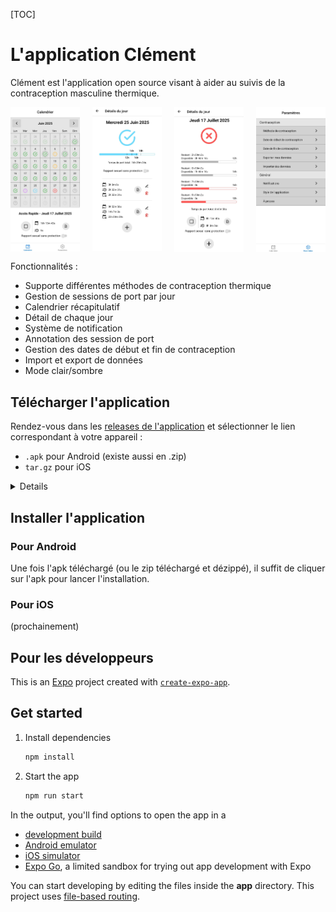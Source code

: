 [TOC]

# L'application Clément

Clément est l'application open source visant à aider au suivis de la contraception masculine thermique.

<div style="display: flex; column-gap: 20px">
   <div style="width: 25%"><img src="./assets/images/app/calendar.jpg" style="display:block; width: 100%"></div>
   <div style="width: 25%"><img src="./assets/images/app/day_details.jpg" style="display:block; width: 100%"></div>
   <div style="width: 25%"><img src="./assets/images/app/day_details_time_details.jpg" style="display:block; width: 100%"></div>
   <div style="width: 25%"><img src="./assets/images/app/settings.jpg" style="display:block; width: 100%"></div>
</div>

Fonctionnalités :
* Supporte différentes méthodes de contraception thermique
* Gestion de sessions de port par jour
* Calendrier récapitulatif
* Détail de chaque jour
* Système de notification
* Annotation des session de port
* Gestion des dates de début et fin de contraception
* Import et export de données
* Mode clair/sombre


## Télécharger l'application

Rendez-vous dans les [releases de l'application](https://github.com/LemassonLouis/Clement/releases) et sélectionner le lien correspondant à votre appareil :
* `.apk` pour Android (existe aussi en .zip)
* `tar.gz` pour iOS
<details>
<img src="./assets/images/download/github_release.png" style="display:block">
</details>


## Installer l'application

### Pour Android

Une fois l'apk téléchargé (ou le zip téléchargé et dézippé), il suffit de cliquer sur l'apk pour lancer l'installation.

### Pour iOS

(prochainement)




## Pour les développeurs

This is an [Expo](https://expo.dev) project created with [`create-expo-app`](https://www.npmjs.com/package/create-expo-app).

## Get started

1. Install dependencies

   ```bash
   npm install
   ```

2. Start the app

   ```bash
   npm run start
   ```

In the output, you'll find options to open the app in a

- [development build](https://docs.expo.dev/develop/development-builds/introduction/)
- [Android emulator](https://docs.expo.dev/workflow/android-studio-emulator/)
- [iOS simulator](https://docs.expo.dev/workflow/ios-simulator/)
- [Expo Go](https://expo.dev/go), a limited sandbox for trying out app development with Expo

You can start developing by editing the files inside the **app** directory. This project uses [file-based routing](https://docs.expo.dev/router/introduction).
